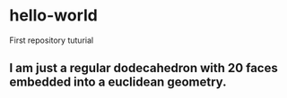 # hello-world
First repository tuturial
## I am just a regular dodecahedron with 20 faces embedded into a euclidean geometry.
